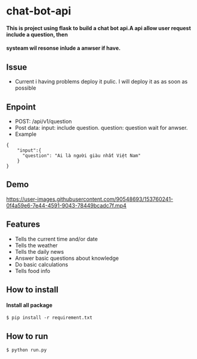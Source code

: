 # chat-bot-api

#### This is project using flask to build a chat bot api.A api allow user request include a question, then
#### systeam wil resonse inlude a anwser if have. 

## Issue
- Current i having problems deploy it pulic. I will deploy it as as soon as possible

## Enpoint
- POST: /api/v1/question 
- Post data:
  input: include question.
  question: question wait for anwser.
- Example
```
{
    "input":{
      "question": "Ai là người giàu nhất Việt Nam"
    }
}
```

## Demo 
https://user-images.githubusercontent.com/90548693/153760241-0f4a59e6-7e44-4591-9043-78449bcadc7f.mp4




## Features
- Tells the current time and/or date
- Tells the weather
- Tells the daily news 
- Answer basic questions about knowledge
- Do basic calculations
- Tells food info

## How to install 


#### Install all package 
```
$ pip install -r requirement.txt
```



## How to run
```
$ python run.py 
```
